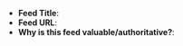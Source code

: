 
<!-- REMEMBER: this is a curated list not all submissions will be accepted -->

- **Feed Title**: 
- **Feed URL**: 
- **Why is this feed valuable/authoritative?**: 
